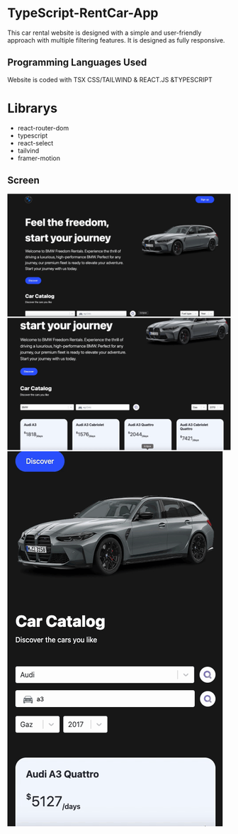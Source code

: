 


# <h1>TypeScript-RentCar-App</h1>

This car rental website is designed with a simple and user-friendly approach with multiple filtering features. It is designed as fully responsive.

<h2> Programming Languages Used</h2>

Website is coded with TSX CSS/TAILWIND & REACT.JS &TYPESCRIPT


# Librarys

- react-router-dom
- typescript
- react-select
- tailvind
- framer-motion 

<h2>Screen </h2>

![](Web1.gif)
![](Web2.gif)
![](Mobile.gif)